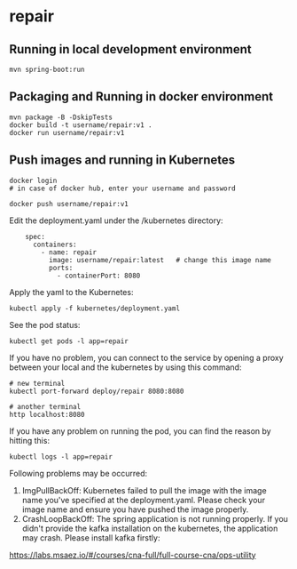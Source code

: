 # repair

## Running in local development environment

```
mvn spring-boot:run
```

## Packaging and Running in docker environment

```
mvn package -B -DskipTests
docker build -t username/repair:v1 .
docker run username/repair:v1
```

## Push images and running in Kubernetes

```
docker login 
# in case of docker hub, enter your username and password

docker push username/repair:v1
```

Edit the deployment.yaml under the /kubernetes directory:
```
    spec:
      containers:
        - name: repair
          image: username/repair:latest   # change this image name
          ports:
            - containerPort: 8080

```

Apply the yaml to the Kubernetes:
```
kubectl apply -f kubernetes/deployment.yaml
```

See the pod status:
```
kubectl get pods -l app=repair
```

If you have no problem, you can connect to the service by opening a proxy between your local and the kubernetes by using this command:
```
# new terminal
kubectl port-forward deploy/repair 8080:8080

# another terminal
http localhost:8080
```

If you have any problem on running the pod, you can find the reason by hitting this:
```
kubectl logs -l app=repair
```

Following problems may be occurred:

1. ImgPullBackOff:  Kubernetes failed to pull the image with the image name you've specified at the deployment.yaml. Please check your image name and ensure you have pushed the image properly.
1. CrashLoopBackOff: The spring application is not running properly. If you didn't provide the kafka installation on the kubernetes, the application may crash. Please install kafka firstly:

https://labs.msaez.io/#/courses/cna-full/full-course-cna/ops-utility

